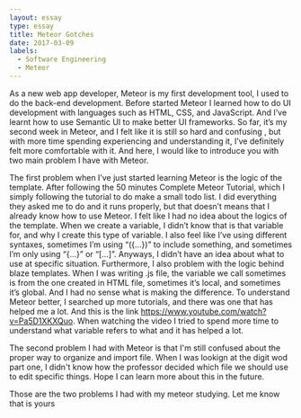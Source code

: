 ```yaml
---
layout: essay
type: essay
title: Meteor Gotches 
date: 2017-03-09
labels:
  - Software Engineering
  - Meteor
---
```

As a new web app developer, Meteor is my first development tool, I used to do the back-end development. Before started Meteor I learned how to do UI development with languages such as HTML, CSS, and JavaScript. And I’ve learnt how to use Semantic UI to make better UI frameworks. So far, it’s my second week in Meteor, and I felt like it is still so hard and confusing , but with more time spending experiencing and understanding it, I’ve definitely felt more comfortable with it. And here, I would like to introduce you with two main problem I have with Meteor.

The first problem when I’ve just started learning Meteor is the logic of the template. After following the 50 minutes Complete Meteor Tutorial, which I simply following the tutorial to do make a small todo list. I did everything they asked me to do and it runs properly, but that doesn’t means that I already know how to use Meteor. I felt like I had no idea about the logics of the template. When we create a variable, I didn’t know that is that variable for, and why I create this type of variable. I also feel like I’ve using different syntaxes, sometimes I’m using “({…})” to include something, and sometimes I’m only using “{…}” or “[…]”. Anyways, I didn’t have an idea about what to use at specific situation. Furthermore, I also problem with the logic behind blaze templates. When I was writing .js file, the variable we call sometimes is from the one created in HTML file, sometimes it’s local, and sometimes it’s global. And I had no sense what is making the difference. To understand Meteor better, I searched up more tutorials, and there was one that has helped me a lot. And this is the link https://www.youtube.com/watch?v=Pa5D1XKXQuo. When watching the video I tried to spend more time to understand what variable refers to what and it has helped a lot.

The second problem I had with Meteor is that I'm still confused about the proper way to organize and import file. When I was lookign at the digit wod part one, I didn't know how the professor decided which file we should use to edit specific things. Hope I can learn more about this in the future.

Those are the two problems I had with my meteor studying. Let me know that is yours 